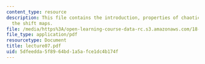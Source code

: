 ```yaml
---
content_type: resource
description: This file contains the introduction, properties of chaotic systems and
  the shift maps.
file: /media/https%3A/open-learning-course-data-rc.s3.amazonaws.com/18-091-mathematical-exposition-spring-2005/5dfeedda5f8964bd1a5afce1dc4b174f_lecture07.pdf
file_type: application/pdf
resourcetype: Document
title: lecture07.pdf
uid: 5dfeedda-5f89-64bd-1a5a-fce1dc4b174f
---
```

